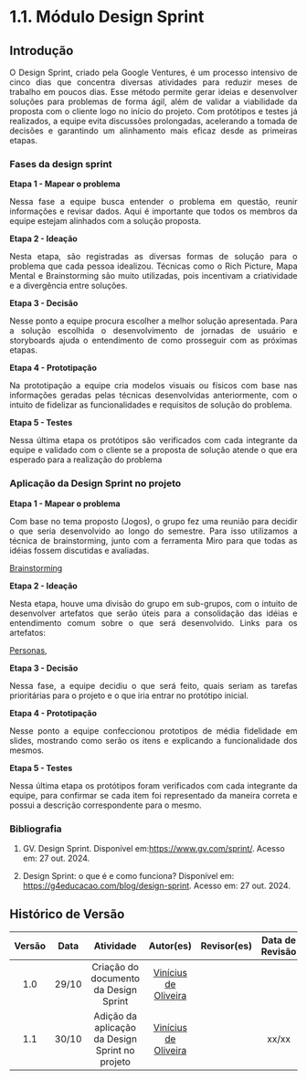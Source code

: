 # 1.1. Módulo Design Sprint

## Introdução

<p style="text-align: justify;">
O Design Sprint, criado pela Google Ventures, é um processo intensivo de cinco dias que concentra diversas atividades para reduzir meses de trabalho em poucos dias. Esse método permite gerar ideias e desenvolver soluções para problemas de forma ágil, além de validar a viabilidade da proposta com o cliente logo no início do projeto. Com protótipos e testes já realizados, a equipe evita discussões prolongadas, acelerando a tomada de decisões e garantindo um alinhamento mais eficaz desde as primeiras etapas.
</p>

### Fases da design sprint

**Etapa 1 - Mapear o problema**
<p style="text-align: justify;">
Nessa fase a equipe busca entender o problema em questão, reunir informações e revisar dados. Aqui é importante que todos os membros da equipe estejam alinhados com a solução proposta.
</p>

**Etapa 2 - Ideação**
<p style="text-align: justify;">
Nesta etapa, são registradas as diversas formas de solução para o problema que cada pessoa idealizou. Técnicas como o Rich Picture, Mapa Mental e Brainstorming são muito utilizadas, pois incentivam a criatividade e a divergência entre soluções.
</p>

**Etapa 3 - Decisão**
<p style="text-align: justify;">
Nesse ponto a equipe procura escolher a melhor solução apresentada. Para a solução escolhida o desenvolvimento de jornadas de usuário e storyboards ajuda o entendimento de como prosseguir com as próximas etapas.
</p>

**Etapa 4 - Prototipação**
<p style="text-align: justify;">
Na prototipação a equipe cria modelos visuais ou físicos com base nas informações geradas pelas técnicas desenvolvidas anteriormente, com o intuito de fidelizar as funcionalidades e requisitos de solução do problema.
</p>

**Etapa 5 - Testes**
<p style="text-align: justify;">
Nessa última etapa os protótipos são verificados com cada integrante da equipe e validado com o cliente se a proposta de solução atende o que era esperado para a realização do problema
</p>

### Aplicação da Design Sprint no projeto

**Etapa 1 - Mapear o problema**
<p style="text-align: justify;">
Com base no tema proposto (Jogos), o grupo fez uma reunião para decidir o que seria desenvolvido ao longo do semestre. Para isso utilizamos a técnica de brainstorming, junto com a ferramenta Miro para que todas as idéias fossem discutidas e avaliadas.
</p>

[Brainstorming](../Base/Design_Sprint/brainstorming.md)

**Etapa 2 - Ideação**
<p style="text-align: justify;">
Nesta etapa, houve uma divisão do grupo em sub-grupos, com o intuito de desenvolver artefatos que serão úteis para a consolidação das idéias e entendimento comum sobre o que será desenvolvido. Links para os artefatos:
</p>

[Personas](../Base/Design_Sprint/personas.md), <!-- [Personas](../Base/Design_Sprint/personas.md) -->

**Etapa 3 - Decisão**
<p style="text-align: justify;">
Nessa fase, a equipe decidiu o que será feito, quais seriam as tarefas prioritárias para o projeto e o que iria entrar no protótipo inicial.
</p>

**Etapa 4 - Prototipação**
<p style="text-align: justify;">
Nesse ponto a equipe confeccionou prototipos de média fidelidade em slides, mostrando como serão os itens e explicando a funcionalidade dos mesmos. 
</p>

**Etapa 5 - Testes**
<p style="text-align: justify;">
Nessa última etapa os protótipos foram verificados com cada integrante da equipe, para confirmar se cada item foi representado da maneira correta e possui a descrição correspondente para o mesmo.
</p>

### Bibliografia

1. GV. Design Sprint. Disponível em:https://www.gv.com/sprint/. Acesso em: 27 out. 2024.

2. Design Sprint: o que é e como funciona? Disponível em: <https://g4educacao.com/blog/design-sprint>. Acesso em: 27 out. 2024.

## Histórico de Versão

| Versão | Data  | Atividade                 | Autor(es)             | Revisor(es)      | Data de Revisão |
| :----: | :---: | :-----------------------: | :-------------------: | :--------------: | :-------------: |
 | 1.0 | 29/10 | Criação do documento da Design Sprint  | [Vinícius de Oliveira](https://github.com/ViniciussdeOliveira) | <!--[nome](https://github.com/Usuario do github)--> | <!--xx/xx--> |
 | 1.1 | 30/10 | Adição da aplicação da Design Sprint no projeto  | [Vinícius de Oliveira](https://github.com/ViniciussdeOliveira) | <!--[nome](https://github.com/Usuario do github)--> | xx/xx |